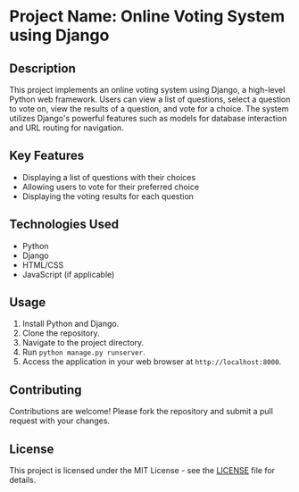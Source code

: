# Project Name: Online Voting System using Django

## Description
This project implements an online voting system using Django, a high-level Python web framework. Users can view a list of questions, select a question to vote on, view the results of a question, and vote for a choice. The system utilizes Django's powerful features such as models for database interaction and URL routing for navigation.

## Key Features
- Displaying a list of questions with their choices
- Allowing users to vote for their preferred choice
- Displaying the voting results for each question

## Technologies Used
- Python
- Django
- HTML/CSS
- JavaScript (if applicable)

## Usage
1. Install Python and Django.
2. Clone the repository.
3. Navigate to the project directory.
4. Run `python manage.py runserver`.
5. Access the application in your web browser at `http://localhost:8000`.

## Contributing
Contributions are welcome! Please fork the repository and submit a pull request with your changes.

## License
This project is licensed under the MIT License - see the [LICENSE](LICENSE) file for details.
